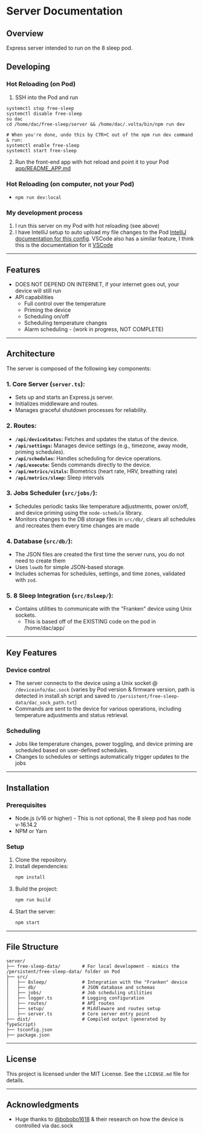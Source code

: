 # Server Documentation

## Overview
Express server intended to run on the 8 sleep pod.  

## Developing

### Hot Reloading (on Pod) 
1. SSH into the Pod and run
```
systemctl stop free-sleep
systemctl disable free-sleep
su dac
cd /home/dac/free-sleep/server && /home/dac/.volta/bin/npm run dev

# When you're done, undo this by CTR+C out of the npm run dev command & run:
systemctl enable free-sleep
systemctl start free-sleep
```
2. Run the front-end app with hot reload and point it to your Pod [app/README_APP.md](../app/README_APP.md#Developing)

### Hot Reloading (on computer, not your Pod)
- `npm run dev:local`


### My development process
1. I run this server on my Pod with hot reloading (see above)
1. I have IntelliJ setup to auto upload my file changes to the Pod [IntelliJ documentation for this config](https://www.jetbrains.com/help/idea/tutorial-deployment-in-product.html#downloading).
VSCode also has a similar feature, I think this is the documentation for it [VSCode](https://code.visualstudio.com/docs/remote/ssh)


--- 


## Features
- DOES NOT DEPEND ON INTERNET, if your internet goes out, your device will still run
- API capabilities
  - Full control over the temperature
  - Priming the device
  - Scheduling on/off
  - Scheduling temperature changes
  - Alarm scheduling - (work in progress, NOT COMPLETE)

---

## Architecture
The server is composed of the following key components:

### 1. **Core Server (`server.ts`):**
- Sets up and starts an Express.js server.
- Initializes middleware and routes.
- Manages graceful shutdown processes for reliability.

### 2. **Routes:**
- **`/api/deviceStatus`:** Fetches and updates the status of the device.
- **`/api/settings`:** Manages device settings (e.g., timezone, away mode, priming schedules).
- **`/api/schedules`:** Handles scheduling for device operations.
- **`/api/execute`:** Sends commands directly to the device.
- **`/api/metrics/vitals`:** Biometrics (heart rate, HRV, breathing rate)
- **`/api/metrics/sleep`:** Sleep intervals 

### 3. **Jobs Scheduler (`src/jobs/`):**
- Schedules periodic tasks like temperature adjustments, power on/off, and device priming using the `node-schedule` library.
- Monitors changes to the DB storage files in `src/db/`, clears all schedules and recreates them every time changes are made


### 4. **Database (`src/db/`):**
- The JSON files are created the first time the server runs, you do not need to create them
- Uses `lowdb` for simple JSON-based storage.
- Includes schemas for schedules, settings, and time zones, validated with `zod`.


### 5. **8 Sleep Integration (`src/8sleep/`):**
- Contains utilities to communicate with the "Franken" device using Unix sockets.
  - This is based off of the EXISTING code on the pod in /home/dac/app/

---

## Key Features

### Device control
- The server connects to the device using a Unix socket @ `/deviceinfo/dac.sock` (varies by Pod version & firmware version, path is detected in install.sh script and saved to `/persistent/free-sleep-data/dac_sock_path.txt`)
- Commands are sent to the device for various operations, including temperature adjustments and status retrieval.

### Scheduling
- Jobs like temperature changes, power toggling, and device priming are scheduled based on user-defined schedules.
- Changes to schedules or settings automatically trigger updates to the jobs

---

## Installation

### Prerequisites
- Node.js (v16 or higher) - This is not optional, the 8 sleep pod has node v-16.14.2
- NPM or Yarn

### Setup
1. Clone the repository.
2. Install dependencies:
   ```bash
   npm install
   ```
3. Build the project:
   ```bash
   npm run build
   ```
4. Start the server:
   ```bash
   npm start
   ```

---

## File Structure
```
server/
├── free-sleep-data/        # For local development - mimics the /persistent/free-sleep-data/ folder on Pod
├── src/
│   ├── 8sleep/             # Integration with the "Franken" device
│   ├── db/                 # JSON database and schemas
│   ├── jobs/               # Job scheduling utilities
│   ├── logger.ts           # Logging configuration
│   ├── routes/             # API routes
│   ├── setup/              # Middleware and routes setup
│   ├── server.ts           # Core server entry point
├── dist/                   # Compiled output (generated by TypeScript)
├── tsconfig.json           
├── package.json            
```

---


## License
This project is licensed under the MIT License. See the `LICENSE.md` file for details.

---

## Acknowledgments
- Huge thanks to [@bobobo1618](https://github.com/bobobo1618) & their research on how the device is controlled via dac.sock

